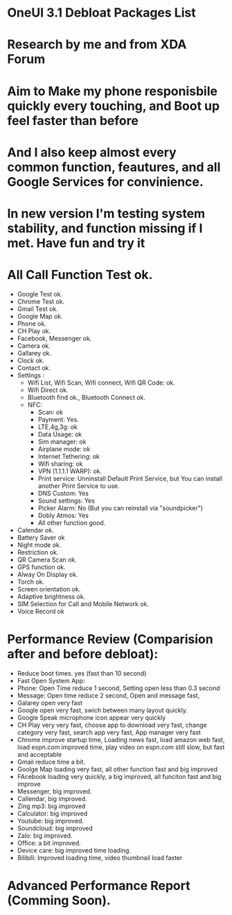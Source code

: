 # OneUI 3.1 Debloat Packages List
# Research by me and from XDA Forum
# Aim to Make my phone responisbile quickly every touching, and Boot up feel faster than before
# And I also keep almost every common function, feautures, and all Google Services for convinience.
# In new version I'm testing system stability, and function missing if I met. Have fun and try it
# All Call Function Test ok.
* Google Test ok.
* Chrome Test ok.
* Gmail Test ok.
* Google Map ok.
* Phone ok.
* CH Play ok.
* Facebook, Messenger ok.
* Camera ok.
* Gallarey ok.
* Clock ok.
* Contact ok.
* Settings :
  * Wifi List, Wifi Scan, Wifi connect, Wifi QR Code: ok.
  * Wifi Direct ok.
  * Bluetooth find ok., Bluetooth Connect ok.
  * NFC:
    * Scan: ok
    * Payment: Yes.
    * LTE,4g,3g: ok
    * Data Usage: ok
    * Sim manager: ok
    * Airplane mode: ok
    * Internet Tethering: ok
    * Wifi sharing: ok
    * VPN (1.1.1.1 WARP): ok.
    * Print service: Unninstall Default Print Service, but You can install another Print Service to use.
    * DNS Custom: Yes
    * Sound settings: Yes
    * Picker Alarm: No (But you can reinstall via "soundpicker")
    * Dobly Atmos: Yes
    * All other function good.
* Calendar ok.
* Battery Saver ok
* Night mode ok.
* Restriction ok.
* QR Camera Scan ok.
* GPS function ok.
* Alway On Display ok.
* Torch ok.
* Screen orientation ok.
* Adaptive brightness ok.
* SIM Selection for Call and Mobile Network ok.
* Voice Record ok


# Performance Review (Comparision after and before debloat):
* Reduce boot times. yes (fast than 10 second)
* Fast Open System App:
 * Phone: Open Time reduce 1 second, Setting open less than 0.3 second
 * Message: Open time reduce 2 second, Open and message fast, 
 * Galarey open very fast
 * Google open very fast, swich between many layout quickly.
 * Google Speak microphone icon appear very quickly
 * CH Play very very fast, choose app to download very fast, change category very fast, search app very fast, App manager very fast
 * Chrome improve startup time, Loading news fast, load amazon web fast, load espn.com improved time, play video on espn.com still slow, but fast and acceptable
 * Gmail reduce time a bit.
 * Goolge Map loading very fast, all other function fast and big improved
 * FAcebook loading very quickly, a big improved, all funciton fast and big improve
 * Messenger, big improved.
 * Callendar, big improved.
 * Zing mp3: big improved
 * Calculator: big improved
 * Youtube: big improved.
 * Soundcloud: big improved
 * Zalo: big improved.
 * Office: a bit improved.
 * Device care: big improved time loading.
 * Bilibili: Improved loading time, video thumbnail load faster
# Advanced Performance Report (Comming Soon).

